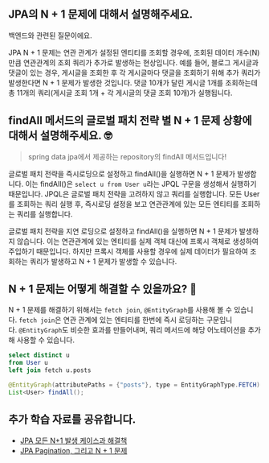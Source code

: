 ## JPA의 N + 1 문제에 대해서 설명해주세요.

백엔드와 관련된 질문이에요.

JPA N + 1 문제는 연관 관계가 설정된 엔티티를 조회할 경우에, 조회된 데이터 개수(N)만큼 연관관계의 조회 쿼리가 추가로 발생하는 현상입니다. 예를 들어, 블로그 게시글과 댓글이 있는 경우, 게시글을 조회한 후 각 게시글마다 댓글을 조회하기 위해 추가 쿼리가 발생한다면 N + 1 문제가 발생한 것입니다. 댓글 10개가 달린 게시글 1개를 조회하는데 총 11개의 쿼리(게시글 조회 1개 + 각 게시글의 댓글 조회 10개)가 실행됩니다.

## findAll 메서드의 글로벌 패치 전략 별 N + 1 문제 상황에 대해서 설명해주세요. 🤓

> spring data jpa에서 제공하는 repository의 findAll 메서드입니다!

글로벌 패치 전략을 즉시로딩으로 설정하고 findAll()을 실행하면 N + 1 문제가 발생합니다. 이는 findAll()은 `select u from User u`라는 JPQL 구문을 생성해서 실행하기 때문입니다. JPQL은 글로벌 패치 전략을 고려하지 않고 쿼리를 실행합니다. 모든 User를 조회하는 쿼리 실행 후, 즉시로딩 설정을 보고 연관관계에 있는 모든 엔티티를 조회하는 쿼리를 실행합니다.

글로벌 패치 전략을 지연 로딩으로 설정하고 findAll()을 실행하면 N + 1 문제가 발생하지 않습니다. 이는 연관관계에 있는 엔티티를 실제 객체 대신에 프록시 객체로 생성하여 주입하기 때문입니다. 하지만 프록시 객체를 사용할 경우에 실제 데이터가 필요하여 조회하는 쿼리가 발생하고 N + 1 문제가 발생할 수 있습니다.

## N + 1 문제는 어떻게 해결할 수 있을까요? 🤔

N + 1 문제를 해결하기 위해서는 `fetch join`, `@EntityGraph`를 사용해 볼 수 있습니다. `fetch join`은 연관 관계에 있는 엔티티를 한번에 즉시 로딩하는 구문입니다. `@EntityGraph`도 비슷한 효과를 만들어내며, 쿼리 메서드에 해당 어노테이션을 추가해 사용할 수 있습니다.

```sql
select distinct u
from User u
left join fetch u.posts
```

```java
@EntityGraph(attributePaths = {"posts"}, type = EntityGraphType.FETCH)
List<User> findAll();
```

## 추가 학습 자료를 공유합니다.

- [JPA 모든 N+1 발생 케이스과 해결책](https://velog.io/@jinyoungchoi95/JPA-%EB%AA%A8%EB%93%A0-N1-%EB%B0%9C%EC%83%9D-%EC%BC%80%EC%9D%B4%EC%8A%A4%EA%B3%BC-%ED%95%B4%EA%B2%B0%EC%B1%85)
- [JPA Pagination, 그리고 N + 1 문제](https://tecoble.techcourse.co.kr/post/2021-07-26-jpa-pageable/)